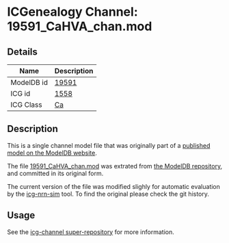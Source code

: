 # ICGenealogy Channel: 19591\_CaHVA\_chan.mod

## Details

Name | Description
---- | -----------
ModelDB id | [19591](http://senselab.med.yale.edu/ModelDB/ShowModel.cshtml?model=19591)
ICG id | [1558](http://icg.neurotheory.ox.ac.uk/channels/3/1558)
ICG Class | [Ca](http://icg.neurotheory.ox.ac.uk/channels/3)

## Description

This is a single channel model file that was originally part of a [published model on the ModelDB website](http://senselab.med.yale.edu/mModelDB/ShowModel.cshtml?model=19591).


The file [19591\_CaHVA\_chan.mod](19591_CaHVA_chan.mod) was extrated from [the ModelDB repository](http://senselab.med.yale.edu/ModelDB/ShowModel.cshtml?model=19591), and committed in its original form.

The current version of the file was modified slighly for automatic evaluation by the [icg-nrn-sim](https://github.com/icgenealogy/icg-nrn-sim) tool. To find the original please check the git history.


## Usage

See the [icg-channel super-repository](https://github.com/icgenealogy/icg-channels) for more information.